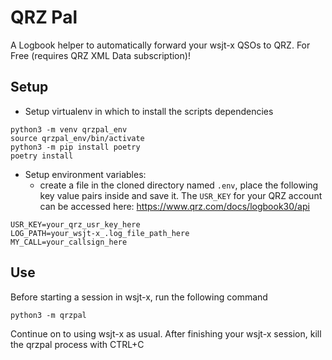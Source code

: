 # QRZ Pal
A Logbook helper to automatically forward your wsjt-x QSOs to QRZ. For Free (requires QRZ XML Data subscription)!

## Setup
- Setup virtualenv in which to install the scripts dependencies
```shell
python3 -m venv qrzpal_env
source qrzpal_env/bin/activate
python3 -m pip install poetry
poetry install
```
- Setup environment variables:
  - create a file in the cloned directory named `.env`, place the following key value pairs inside and save it. The `USR_KEY` for your QRZ account can be accessed here: https://www.qrz.com/docs/logbook30/api
```
USR_KEY=your_qrz_usr_key_here
LOG_PATH=your_wsjt-x_.log_file_path_here
MY_CALL=your_callsign_here
```

## Use
Before starting a session in wsjt-x, run the following command
```shell
python3 -m qrzpal
```
Continue on to using wsjt-x as usual. After finishing your wsjt-x session, kill the qrzpal process with CTRL+C

